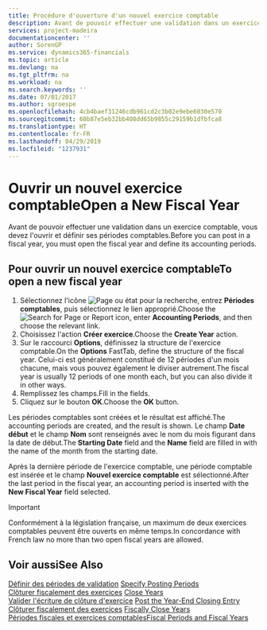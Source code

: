 ```yaml
---
title: Procédure d'ouverture d'un nouvel exercice comptable
description: Avant de pouvoir effectuer une validation dans un exercice comptable, vous devez l'ouvrir et définir ses périodes comptables.
services: project-madeira
documentationcenter: ''
author: SorenGP
ms.service: dynamics365-financials
ms.topic: article
ms.devlang: na
ms.tgt_pltfrm: na
ms.workload: na
ms.search.keywords: ''
ms.date: 07/01/2017
ms.author: sgroespe
ms.openlocfilehash: 4cb4baef31246cdb961cd2c3b02e9ebe6030e570
ms.sourcegitcommit: 60b87e5eb32bb408dd65b9855c29159b1dfbfca8
ms.translationtype: HT
ms.contentlocale: fr-FR
ms.lasthandoff: 04/29/2019
ms.locfileid: "1237931"
---
```

# <a name="open-a-new-fiscal-year"></a><span data-ttu-id="1f57e-103">Ouvrir un nouvel exercice comptable</span><span class="sxs-lookup"><span data-stu-id="1f57e-103">Open a New Fiscal Year</span></span>
<span data-ttu-id="1f57e-104">Avant de pouvoir effectuer une validation dans un exercice comptable, vous devez l'ouvrir et définir ses périodes comptables.</span><span class="sxs-lookup"><span data-stu-id="1f57e-104">Before you can post in a fiscal year, you must open the fiscal year and define its accounting periods.</span></span>  

## <a name="to-open-a-new-fiscal-year"></a><span data-ttu-id="1f57e-105">Pour ouvrir un nouvel exercice comptable</span><span class="sxs-lookup"><span data-stu-id="1f57e-105">To open a new fiscal year</span></span>  
1.  <span data-ttu-id="1f57e-106">Sélectionnez l'icône ![Page ou état pour la recherche](../../media/ui-search/search_small.png "Page ou état pour la recherche"), entrez **Périodes comptables**, puis sélectionnez le lien approprié.</span><span class="sxs-lookup"><span data-stu-id="1f57e-106">Choose the ![Search for Page or Report](../../media/ui-search/search_small.png "Search for Page or Report icon") icon, enter **Accounting Periods**, and then choose the relevant link.</span></span>  
2.  <span data-ttu-id="1f57e-107">Choisissez l'action **Créer exercice**.</span><span class="sxs-lookup"><span data-stu-id="1f57e-107">Choose the **Create Year** action.</span></span>  
3.  <span data-ttu-id="1f57e-108">Sur le raccourci **Options**, définissez la structure de l'exercice comptable.</span><span class="sxs-lookup"><span data-stu-id="1f57e-108">On the **Options** FastTab, define the structure of the fiscal year.</span></span> <span data-ttu-id="1f57e-109">Celui-ci est généralement constitué de 12 périodes d'un mois chacune, mais vous pouvez également le diviser autrement.</span><span class="sxs-lookup"><span data-stu-id="1f57e-109">The fiscal year is usually 12 periods of one month each, but you can also divide it in other ways.</span></span>  
4.  <span data-ttu-id="1f57e-110">Remplissez les champs.</span><span class="sxs-lookup"><span data-stu-id="1f57e-110">Fill in the fields.</span></span>  
5.  <span data-ttu-id="1f57e-111">Cliquez sur le bouton **OK**.</span><span class="sxs-lookup"><span data-stu-id="1f57e-111">Choose the **OK** button.</span></span>  

<span data-ttu-id="1f57e-112">Les périodes comptables sont créées et le résultat est affiché.</span><span class="sxs-lookup"><span data-stu-id="1f57e-112">The accounting periods are created, and the result is shown.</span></span> <span data-ttu-id="1f57e-113">Le champ **Date début** et le champ **Nom** sont renseignés avec le nom du mois figurant dans la date de début.</span><span class="sxs-lookup"><span data-stu-id="1f57e-113">The **Starting Date** field and the **Name** field are filled in with the name of the month from the starting date.</span></span>  

<span data-ttu-id="1f57e-114">Après la dernière période de l'exercice comptable, une période comptable est insérée et le champ **Nouvel exercice comptable** est sélectionné.</span><span class="sxs-lookup"><span data-stu-id="1f57e-114">After the last period in the fiscal year, an accounting period is inserted with the **New Fiscal Year** field selected.</span></span>  

> [!IMPORTANT]  
>  <span data-ttu-id="1f57e-115">Conformément à la législation française, un maximum de deux exercices comptables peuvent être ouverts en même temps.</span><span class="sxs-lookup"><span data-stu-id="1f57e-115">In concordance with French law no more than two open fiscal years are allowed.</span></span>  

## <a name="see-also"></a><span data-ttu-id="1f57e-116">Voir aussi</span><span class="sxs-lookup"><span data-stu-id="1f57e-116">See Also</span></span>  
 <span data-ttu-id="1f57e-117">[Définir des périodes de validation](how-to-specify-posting-periods.md) </span><span class="sxs-lookup"><span data-stu-id="1f57e-117">[Specify Posting Periods](how-to-specify-posting-periods.md) </span></span>  
 <span data-ttu-id="1f57e-118">[Clôturer fiscalement des exercices](how-to-close-years.md) </span><span class="sxs-lookup"><span data-stu-id="1f57e-118">[Close Years](how-to-close-years.md) </span></span>  
 <span data-ttu-id="1f57e-119">[Valider l'écriture de clôture d'exercice](how-to-post-the-year-end-closing-entry.md) </span><span class="sxs-lookup"><span data-stu-id="1f57e-119">[Post the Year-End Closing Entry](how-to-post-the-year-end-closing-entry.md) </span></span>  
 <span data-ttu-id="1f57e-120">[Clôturer fiscalement des exercices](how-to-fiscally-close-years.md) </span><span class="sxs-lookup"><span data-stu-id="1f57e-120">[Fiscally Close Years](how-to-fiscally-close-years.md) </span></span>  
 [<span data-ttu-id="1f57e-121">Périodes fiscales et exercices comptables</span><span class="sxs-lookup"><span data-stu-id="1f57e-121">Fiscal Periods and Fiscal Years</span></span>](fiscal-periods-and-fiscal-years.md)
